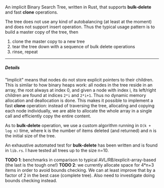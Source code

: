 An implicit Binary Search Tree, written in Rust, that supports **bulk-delete** and fast **clone** operations.

The tree does not use any kind of autobalancing (at least at the moment) and does not support insert operation. Thus the
typical usage pattern is to build a master copy of the tree, then

1. clone the master copy to a new tree
2. tear the tree down with a sequence of bulk delete operations
3. rinse, repeat


-------
##### Details

"Implicit" means that nodes do not store explicit pointers to their children. This is similar to how binary heaps work:
all nodes in the tree reside in an array, the root always at index 0, and given a node with index i, its left/right 
children are found at indices `2*i` and `2*i+1`. Thus no dynamic memory allocation and deallocation is done. This makes
it possible to implement a fast **clone** operation: instead of traversing the tree, allocating and copying each node
individually, we are able to allocate the whole array in a single call and efficiently copy the entire content.

As to **bulk-delete** operation, we use a custom algorithm running in `O(k + log n)` time, where k is the number of 
items deleted (and returned) and n is the initial size of the tree.
 
An exhaustive automated test for **bulk-delete** has been written and is found in `lib.rs`. I have tested all trees up 
to the size n=10.
    
    
    
**TODO 1**: benchmarks in comparison to typical AVL/RB/explicit-array-based (the last is the tough one!)
**TODO 2**: we currently allocate space for 4*n+3 items in order to avoid bounds checking. We can at least improve that 
            by a factor of 2 in the best case (complete tree). Also need to investigate doing bounds checking instead.
